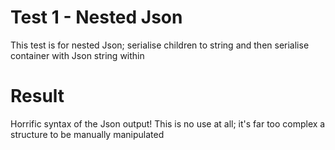 ﻿# Test 1 - Nested Json

This test is for nested Json; serialise children to string and then serialise container with Json string within

# Result
Horrific syntax of the Json output!
This is no use at all; it's far too complex a structure to be manually manipulated